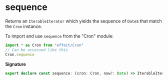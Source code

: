 # sequence

Returns an `IterableIterator` which yields the sequence of `Date`s that match the `Cron` instance.

To import and use `sequence` from the "Cron" module:

```ts
import * as Cron from "effect/Cron"
// Can be accessed like this
Cron.sequence
```

**Signature**

```ts
export declare const sequence: (cron: Cron, now?: Date) => IterableIterator<Date>
```

